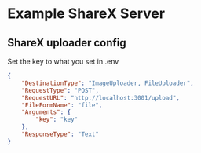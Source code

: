 # Example ShareX Server
 
## ShareX uploader config
Set the key to what you set in .env
```json
{
    "DestinationType": "ImageUploader, FileUploader",
    "RequestType": "POST",
    "RequestURL": "http://localhost:3001/upload",
    "FileFormName": "file",
    "Arguments": {
        "key": "key"
    },
    "ResponseType": "Text"
}
```

